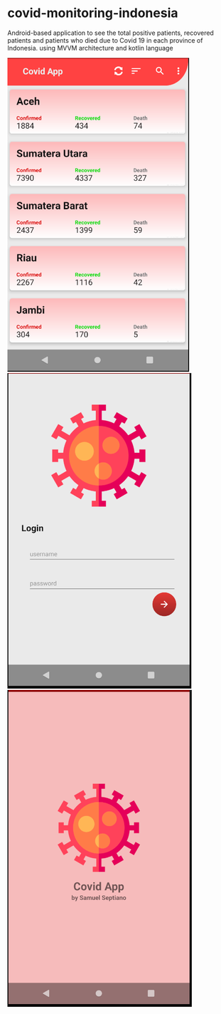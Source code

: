# covid-monitoring-indonesia
Android-based application to see the total positive patients, recovered patients and patients who died due to Covid 19 in each province of Indonesia. using MVVM architecture and kotlin language

![Alt text](https://github.com/samseptiano/covid-monitoring-indonesia/blob/master/screenshot/Capture.PNG?raw=true "Home")
![Alt text](https://github.com/samseptiano/covid-monitoring-indonesia/blob/master/screenshot/Capture2.PNG?raw=true "login")
![Alt text](https://github.com/samseptiano/covid-monitoring-indonesia/blob/master/screenshot/Capture3.PNG?raw=true "Splash")

